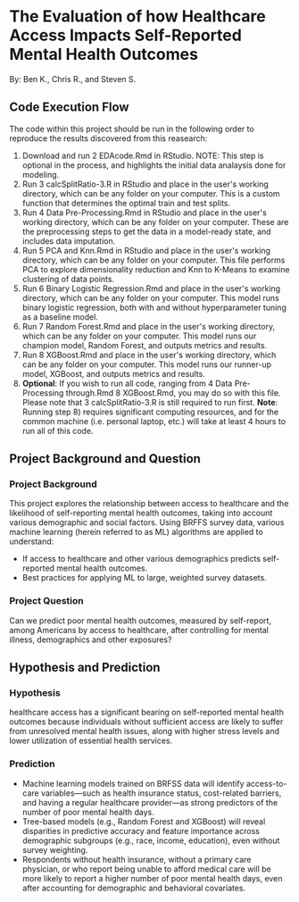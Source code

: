 # The Evaluation of how Healthcare Access Impacts Self-Reported Mental Health Outcomes
By: Ben K., Chris R., and Steven S.

## Code Execution Flow
The code within this project should be run in the following order to reproduce the results discovered from this reasearch:
1) Download and run 2 EDAcode.Rmd in RStudio. NOTE: This step is optional in the process, and highlights the initial data analaysis done for modeling.
2) Run 3 calcSplitRatio-3.R in RStudio and place in the user's working directory, which can be any folder on your computer. This is a custom function that determines the optimal train and test splits.
3) Run 4 Data Pre-Processing.Rmd in RStudio and place in the user's working directory, which can be any folder on your computer. These are the preprocessing steps to get the data in a model-ready state, and includes data imputation.
4) Run 5 PCA and Knn.Rmd in RStudio and place in the user's working directory, which can be any folder on your computer. This file performs PCA to explore dimensionality reduction and Knn to K-Means to examine clustering of data points.
5) Run 6 Binary Logistic Regression.Rmd and place in the user's working directory, which can be any folder on your computer. This model runs binary logistic regression, both with and without hyperparameter tuning as a baseline model.
6) Run 7 Random Forest.Rmd and place in the user's working directory, which can be any folder on your computer. This model runs our champion model, Random Forest, and outputs metrics and results.
7) Run 8 XGBoost.Rmd and place in the user's working directory, which can be any folder on your computer. This model runs our runner-up model, XGBoost, and outputs metrics and results.
8) **Optional**: If you wish to run all code, ranging from 4 Data Pre-Processing through.Rmd 8 XGBoost.Rmd, you may do so with this file. Please note that 3 calcSplitRatio-3.R is still required to run first. **Note**: Running step 8) requires significant computing resources, and for the common machine (i.e. personal laptop, etc.) will take at least 4 hours to run all of this code.

## Project Background and Question
### Project Background
This project explores the relationship between access to healthcare and the likelihood of self-reporting mental health outcomes, taking into account various demographic and social factors. Using BRFFS survey data, various machine learning (herein referred to as ML) algorithms are applied to understand: 
- If access to healthcare and other various demographics predicts self-reported mental health outcomes.
- Best practices for applying ML to large, weighted survey datasets.
### Project Question
Can we predict poor mental health outcomes, measured by self-report, among Americans by access to healthcare, after controlling for mental illness, demographics and other exposures?
## Hypothesis and Prediction
### Hypothesis
healthcare access has a significant bearing on self-reported mental health outcomes because individuals without sufficient access are likely to suffer from unresolved mental health issues, along with higher stress levels and lower utilization of essential health services.
### Prediction
- Machine learning models trained on BRFSS data will identify access-to-care variables—such as health insurance status, cost-related barriers, and having a regular healthcare provider—as strong predictors of the number of poor mental health days.
- Tree-based models (e.g., Random Forest and XGBoost) will reveal disparities in predictive accuracy and feature importance across demographic subgroups (e.g., race, income, education), even without survey weighting.
- Respondents without health insurance, without a primary care physician, or who report being unable to afford medical care will be more likely to report a higher number of poor mental health days, even after accounting for demographic and behavioral covariates.




